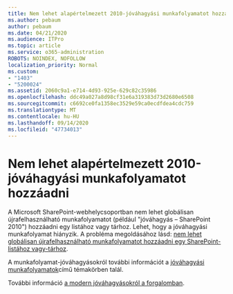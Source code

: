 ```yaml
---
title: Nem lehet alapértelmezett 2010-jóváhagyási munkafolyamatot hozzáadni
ms.author: pebaum
author: pebaum
ms.date: 04/21/2020
ms.audience: ITPro
ms.topic: article
ms.service: o365-administration
ROBOTS: NOINDEX, NOFOLLOW
localization_priority: Normal
ms.custom:
- "1403"
- "5200024"
ms.assetid: 2060c9a1-e714-4d93-925e-629c82c35986
ms.openlocfilehash: ddc49a027a8d98cf31e6a319383d73d2680e6508
ms.sourcegitcommit: c6692ce0fa1358ec3529e59ca0ecdfdea4cdc759
ms.translationtype: MT
ms.contentlocale: hu-HU
ms.lasthandoff: 09/14/2020
ms.locfileid: "47734013"
---
```

# <a name="cant-add-default-2010-approval-workflow"></a>Nem lehet alapértelmezett 2010-jóváhagyási munkafolyamatot hozzáadni

A Microsoft SharePoint-webhelycsoportban nem lehet globálisan újrafelhasználható munkafolyamatot (például "jóváhagyás – SharePoint 2010") hozzáadni egy listához vagy tárhoz. Lehet, hogy a jóváhagyási munkafolyamat hiányzik. A probléma megoldásához lásd: [nem lehet globálisan újrafelhasználható munkafolyamatot hozzáadni egy SharePoint-listához vagy-tárhoz](https://support.microsoft.com/help/4467263/sharepoint-designer-2013-shows-empty-wfpub-library).

A munkafolyamat-jóváhagyásokról további információt a [jóváhagyási munkafolyamatok](https://support.office.com/article/All-about-Approval-workflows-078C5A89-821F-44A9-9530-40BB34F9F742)című témakörben talál. 
 
További információ [a modern jóváhagyásokról a forgalomban](https://flow.microsoft.com/blog/introducing-modern-approvals). 
  